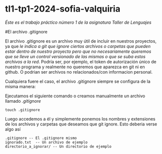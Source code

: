 # tl1-tp1-2024-sofia-valquiria
_Éste es el trabajo práctico número 1 de la asignatura Taller de Lenguajes_

#El archivo .gitignore

El archivo .gitignore es un archivo muy útil de incluir en nuestros proyectos, ya que *le indica a git que ignore ciertos archivos o carpetas que pueden estar dentro de nuestro proyecto pero que no necesariamente queremos que se lleve un control versionado de las mismas o que se suba estos archivos a la red*. Podría ser, por ejemplo, el token de autorización único de nuestro programa y realmente no queremos que aparezca en git ni en github. O podrian ser archivos no relacionados/con informacion personal.

Cualquiera fuere el caso, el archivo .gitignore siempre se configura de la misma manera:

Ejecutamos el siguiente comando o creamos manualmente un archivo llamado _.gitignore_
```
touch .gitignore
```

Luego accedemos a él y simplemente ponemos los nombres y extensiones de los archivos y carpetas que deseamos que git ignore. Esto deberia verse algo así
```
.gitignore -- El .gitignore mismo
ignorado.txt  -- Un archivo de ejemplo
directorio_a_ignorar/ -- Un directorio de ejemplo
```
